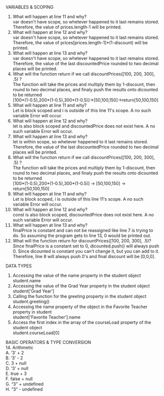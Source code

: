 VARIABLES & SCOPING  
1. What will happen at line 11 and why?   
  var doesn't have scope, so whetever happened to it last remains stored.
  Therefore, the value of prices.length-1 will be printed.  
2. What will happen at line 12 and why?  
  var doesn't have scope, so whetever happened to it last remains stored.
  Therefore, the value of prices[prices.length-1]*(1-discount) will be printed.  
3. What will happen at line 13 and why?  
  var doesn't have scope, so whetever happened to it last remains stored.
  Therefore, the value of the last discountedPrice rounded to two decimal places will be printed.  
4. What will the function return if we call discountPrices([100, 200, 300], .5) ?  
  The function will take the prices and multiply them by 1-discount, then round to two decimal places, 
  and finaly push the results onto dicounted to be returned   
  [100*(1-0.5),200*(1-0.5),300*(1-0.5)]->[50,100,150]->return[50,100,150]  
5. What will happen at line 11 and why?  
  Let is block scoped and i is outside of this line 11's scope. 
  A no such variable Error will occur.  
6. What will happen at line 12 and why?  
  let is also block scoped and discountedPrice does not exist here. 
  A no such variable Error will occur.  
7. What will happen at line 13 and why?  
  let is within scope, so whetever happened to it last remains stored.
  Therefore, the value of the last discountedPrice rounded to two decimal places will be printed.  
8. What will the function return if we call discountPrices([100, 200, 300], .5) ?  
  The function will take the prices and multiply them by 1-discount, then round to two decimal places, 
  and finaly push the results onto dicounted to be returned  
  [100*(1-0.5),200*(1-0.5),300*(1-0.5)] -> [50,100,150] -> return[50,100,150]  
9. What will happen at line 11 and why?  
  Let is block scoped, i is outside of this line 11's scope. 
  A no such variable Error will occur.  
10. What will happen at line 12 and why?  
  const is also block scoped, discountedPrice does not exist here. 
  A no such variable Error will occur.  
11. What will happen at line 13 and why?  
  finalPrice is constant and can not be reassigned like line 7 is trying to do. 
  So assuming the program gets to line 13, 0 would be printed out.  
12. What will the function return for discountPrices([100, 200, 300], .5)?  
  Since finalPrice is a constant set to 0, dicounted.push() will always push 0.
  Since dicounted is constant you can't change it, but you can add to it. 
  Therefore, line 8 will always push 0's and final discount will be [0,0,0].  

DATA TYPES
1. Accessing the value of the name property in the student object  
  student.name  
2. Accessing the value of the Grad Year property in the student object  
  student['Grad Year']  
3. Calling the function for the greeting property in the student object  
  student.greeting()  
4. Accessing the name property of the object in the Favorite Teacher property in student  
  student['Favorite Teacher'].name  
5. Access the first index in the array of the courseLoad property of the student object  
  student.courseLoad[0]  

BASIC OPERATORS & TYPE CONVERSION  
14. Arithmetic  
  A. ‘3’ + 2  
  B. ‘3’ - 2  
  C. 3 + null  
  D. ‘3’ + null  
  E. true + 3  
  F. false + null  
  G. “3” + undefined  
  H. “3” - undefined  
